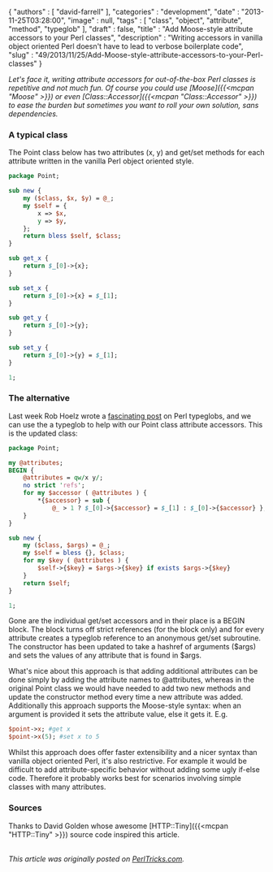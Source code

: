 {
   "authors" : [
      "david-farrell"
   ],
   "categories" : "development",
   "date" : "2013-11-25T03:28:00",
   "image" : null,
   "tags" : [
      "class",
      "object",
      "attribute",
      "method",
      "typeglob"
   ],
   "draft" : false,
   "title" : "Add Moose-style attribute accessors to your Perl classes",
   "description" : "Writing accessors in vanilla object oriented Perl doesn't have to lead to verbose boilerplate code",
   "slug" : "49/2013/11/25/Add-Moose-style-attribute-accessors-to-your-Perl-classes"
}


*Let's face it, writing attribute accessors for out-of-the-box Perl classes is repetitive and not much fun. Of course you could use [Moose]({{<mcpan "Moose" >}}) or even [Class::Accessor]({{<mcpan "Class::Accessor" >}}) to ease the burden but sometimes you want to roll your own solution, *sans* dependencies.*

### A typical class

The Point class below has two attributes (x, y) and get/set methods for each attribute written in the vanilla Perl object oriented style.

```perl
package Point;

sub new {
    my ($class, $x, $y) = @_;
    my $self = {
        x => $x,
        y => $y,
    };
    return bless $self, $class;
}

sub get_x {
    return $_[0]->{x};
}

sub set_x {
    return $_[0]->{x} = $_[1];
}

sub get_y {
    return $_[0]->{y};
}

sub set_y {
    return $_[0]->{y} = $_[1];
}

1;
```

### The alternative

Last week Rob Hoelz wrote a [fascinating post](http://hoelz.ro/blog/oh-my-glob) on Perl typeglobs, and we can use the a typeglob to help with our Point class attribute accessors. This is the updated class:

```perl
package Point;

my @attributes;
BEGIN {
    @attributes = qw/x y/;
    no strict 'refs';
    for my $accessor ( @attributes ) {
        *{$accessor} = sub {
            @_ > 1 ? $_[0]->{$accessor} = $_[1] : $_[0]->{$accessor} };
    }
}

sub new {
    my ($class, $args) = @_;
    my $self = bless {}, $class;
    for my $key ( @attributes ) {
        $self->{$key} = $args->{$key} if exists $args->{$key}
    }
    return $self;
}

1;
```

Gone are the individual get/set accessors and in their place is a BEGIN block. The block turns off strict references (for the block only) and for every attribute creates a typeglob reference to an anonymous get/set subroutine. The constructor has been updated to take a hashref of arguments ($args) and sets the values of any attribute that is found in $args.

What's nice about this approach is that adding additional attributes can be done simply by adding the attribute names to @attributes, whereas in the original Point class we would have needed to add two new methods and update the constructor method every time a new attribute was added. Additionally this approach supports the Moose-style syntax: when an argument is provided it sets the attribute value, else it gets it. E.g.

```perl
$point->x; #get x
$point->x(5); #set x to 5
```

Whilst this approach does offer faster extensibility and a nicer syntax than vanilla object oriented Perl, it's also restrictive. For example it would be difficult to add attribute-specific behavior without adding some ugly if-else code. Therefore it probably works best for scenarios involving simple classes with many attributes.

### Sources

Thanks to David Golden whose awesome [HTTP::Tiny]({{<mcpan "HTTP::Tiny" >}}) source code inspired this article.

\
*This article was originally posted on [PerlTricks.com](http://perltricks.com).*

